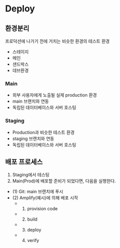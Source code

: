 # Deploy
## 환경분리
프로덕션에 나가기 전에 거치는 비슷한 환경의 테스트 환경
* 스테이지
* 메인
* 샌드박스
* 데브환경

### Main
* 외부 사용자에게 노출될 실제 production 환경
* main 브랜치와 연동
* 독립된 데이터베이스와 서버 호스팅

### Staging
* Production과 비슷한 테스트 환경
* staging 브랜치와 연동
* 독립된 데이터베이스와 서버 호스팅

## 배포 프로세스
1. Staging에서 테스팅
2. Main(Prod)에 배포할 준비가 되었다면, 다음을 실행한다.
* (1) Git: main 브랜치에 푸시
* (2) Amplify(예시)에 의해 배포 시작
    * 1. provision code
    * 2. build
    * 3. deploy
    * 4. verify
